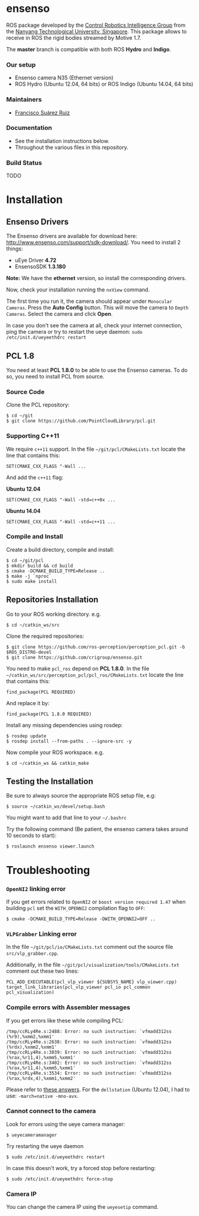 # ensenso

ROS package developed by the [Control Robotics Intelligence Group](http://www.ntu.edu.sg/home/cuong/) from the [Nanyang Technological University, Singapore](http://www.ntu.edu.sg). This package allows to receive in ROS the rigid bodies streamed by Motive 1.7.

The **master** branch is compatible with both ROS **Hydro** and **Indigo**.

### Our setup
  * Ensenso camera N35 (Ethernet version)
  * ROS Hydro (Ubuntu 12.04, 64 bits) or ROS Indigo (Ubuntu 14.04, 64 bits)

### Maintainers
  * [Francisco Suárez Ruiz](http://fsuarez6.github.io)

### Documentation
  * See the installation instructions below.
  * Throughout the various files in this repository.

### Build Status

TODO

Installation
===============

Ensenso Drivers
---------------

The Ensenso drivers are available for download here: <http://www.ensenso.com/support/sdk-download/>. You need to install 2 things:

-   uEye Driver **4.72**
-   EnsensoSDK **1.3.180**

**Note:** We have the **ethernet** version, so install the corresponding drivers.

Now, check your installation running the `nxView` command.

The first time you run it, the camera should appear under `Monocular Cameras`. Press the **Auto Config** button. This will move the camera to `Depth Cameras`. Select the camera and click **Open**.

In case you don't see the camera at all, check your internet connection, ping the camera or try to restart the ueye daemon: `sudo /etc/init.d/ueyeethdrc restart`

PCL 1.8
-------

You need at least **PCL 1.8.0** to be able to use the Ensenso cameras. To do so, you need to install PCL from source.

### Source Code

Clone the PCL repository:
```{bash}
$ cd ~/git
$ git clone https://github.com/PointCloudLibrary/pcl.git
``` 

### Supporting C++11

We require `c++11` support. In the file `~/git/pcl/CMakeLists.txt` locate the line that contains this:

```{bash}
SET(CMAKE_CXX_FLAGS "-Wall ...
``` 

And add the `c++11` flag:

**Ubuntu 12.04**
```{bash}
SET(CMAKE_CXX_FLAGS "-Wall -std=c++0x ...
``` 

**Ubuntu 14.04**
```{bash}
SET(CMAKE_CXX_FLAGS "-Wall -std=c++11 ...
``` 

### Compile and Install

Create a build directory, compile and install:

```{bash}
$ cd ~/git/pcl
$ mkdir build && cd build
$ cmake -DCMAKE_BUILD_TYPE=Release ..
$ make -j `nproc`
$ sudo make install
``` 

Repositories Installation
-----------------------

Go to your ROS working directory. e.g.
```{bash}
$ cd ~/catkin_ws/src
``` 

Clone the required repositories:
```{bash}
$ git clone https://github.com/ros-perception/perception_pcl.git -b $ROS_DISTRO-devel
$ git clone https://github.com/crigroup/ensenso.git
``` 

You need to make `pcl_ros` depend on **PCL 1.8.0**. In the file `~/catkin_ws/src/perception_pcl/pcl_ros/CMakeLists.txt` locate the line that contains this:
```{bash}
find_package(PCL REQUIRED)
``` 

And replace it by:
```{bash}
find_package(PCL 1.8.0 REQUIRED)
``` 

Install any missing dependencies using rosdep:
```
$ rosdep update
$ rosdep install --from-paths . --ignore-src -y
``` 

Now compile your ROS workspace. e.g.
```{bash}
$ cd ~/catkin_ws && catkin_make
``` 

Testing the Installation
------------------------

Be sure to always source the appropriate ROS setup file, e.g:
```
$ source ~/catkin_ws/devel/setup.bash
``` 
You might want to add that line to your `~/.bashrc`

Try the following command (Be patient, the ensenso camera takes around 10 seconds to start):
```
$ roslaunch ensenso viewer.launch
``` 

Troubleshooting
===============

### `OpenNI2` linking error

If you get errors related to `OpenNI2` or `boost version required 1.47` when building `pcl` set the `WITH_OPENNI2` compilation flag to `OFF`:
```{bash}
$ cmake -DCMAKE_BUILD_TYPE=Release -DWITH_OPENNI2=OFF .. 
``` 

### `VLPGrabber` Linking error

In the file `~/git/pcl/io/CMakeLists.txt` comment out the source file `src/vlp_grabber.cpp`.

Additionally, in the file `~/git/pcl/visualization/tools/CMakeLists.txt` comment out these two lines:
```{bash}
PCL_ADD_EXECUTABLE(pcl_vlp_viewer ${SUBSYS_NAME} vlp_viewer.cpp)
target_link_libraries(pcl_vlp_viewer pcl_io pcl_common pcl_visualization)
``` 

### Compile errors with Assembler messages

If you get errors like these while compiling PCL:
```{bash}
/tmp/ccRLy4Re.s:2488: Error: no such instruction: `vfmadd312ss (%r9),%xmm2,%xmm1'
/tmp/ccRLy4Re.s:2638: Error: no such instruction: `vfmadd312ss (%rdx),%xmm2,%xmm1'
/tmp/ccRLy4Re.s:3039: Error: no such instruction: `vfmadd312ss (%rax,%r11,4),%xmm5,%xmm1'
/tmp/ccRLy4Re.s:3402: Error: no such instruction: `vfmadd312ss (%rax,%r11,4),%xmm5,%xmm1'
/tmp/ccRLy4Re.s:3534: Error: no such instruction: `vfmadd312ss (%rax,%rdx,4),%xmm1,%xmm2'
``` 
Please refer to [these answers](http://stackoverflow.com/questions/17126593/compile-errors-with-assembler-messages). For the `dellstation` (Ubuntu 12.04), I had to use: `-march=native -mno-avx`.

### Cannot connect to the camera

Look for errors using the ueye camera manager:
```{bash}
$ ueyecameramanager
``` 

Try restarting the ueye daemon

```{bash}
$ sudo /etc/init.d/ueyeethdrc restart
``` 

In case this doesn't work, try a forced stop before restarting:

```{bash}
$ sudo /etc/init.d/ueyeethdrc force-stop
``` 

### Camera IP

You can change the camera IP using the `ueyesetip` command.
